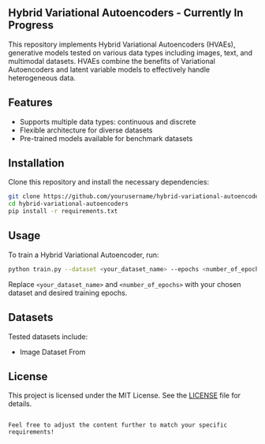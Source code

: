 ## Hybrid Variational Autoencoders - Currently In Progress

This repository implements Hybrid Variational Autoencoders (HVAEs), generative models tested on various data types including images, text, and multimodal datasets. HVAEs combine the benefits of Variational Autoencoders and latent variable models to effectively handle heterogeneous data.

## Features

- Supports multiple data types: continuous and discrete
- Flexible architecture for diverse datasets
- Pre-trained models available for benchmark datasets

## Installation

Clone this repository and install the necessary dependencies:

```bash
git clone https://github.com/yourusername/hybrid-variational-autoencoders.git
cd hybrid-variational-autoencoders
pip install -r requirements.txt
```

## Usage

To train a Hybrid Variational Autoencoder, run:

```bash
python train.py --dataset <your_dataset_name> --epochs <number_of_epochs>
```

Replace `<your_dataset_name>` and `<number_of_epochs>` with your chosen dataset and desired training epochs.

## Datasets

Tested datasets include:
- Image Dataset From 



## License

This project is licensed under the MIT License. See the [LICENSE](LICENSE) file for details.

```

Feel free to adjust the content further to match your specific requirements!
